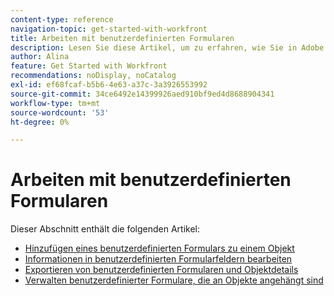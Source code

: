 ```yaml
---
content-type: reference
navigation-topic: get-started-with-workfront
title: Arbeiten mit benutzerdefinierten Formularen
description: Lesen Sie diese Artikel, um zu erfahren, wie Sie in Adobe Workfront mit benutzerdefinierten Formularen arbeiten.
author: Alina
feature: Get Started with Workfront
recommendations: noDisplay, noCatalog
exl-id: ef68fcaf-b5b6-4e63-a37c-3a3926553992
source-git-commit: 34ce6492e14399926aed910bf9ed4d8688904341
workflow-type: tm+mt
source-wordcount: '53'
ht-degree: 0%

---
```


# Arbeiten mit benutzerdefinierten Formularen

Dieser Abschnitt enthält die folgenden Artikel:

* [Hinzufügen eines benutzerdefinierten Formulars zu einem Objekt](../../workfront-basics/work-with-custom-forms/add-a-custom-form-to-an-object.md)
* [Informationen in benutzerdefinierten Formularfeldern bearbeiten](../../workfront-basics/work-with-custom-forms/edit-custom-forms.md)
* [Exportieren von benutzerdefinierten Formularen und Objektdetails](../../workfront-basics/work-with-custom-forms/export-custom-forms-details.md)
* [Verwalten benutzerdefinierter Formulare, die an Objekte angehängt sind](../../workfront-basics/work-with-custom-forms/manage-custom-forms-attached-to-objects.md)
